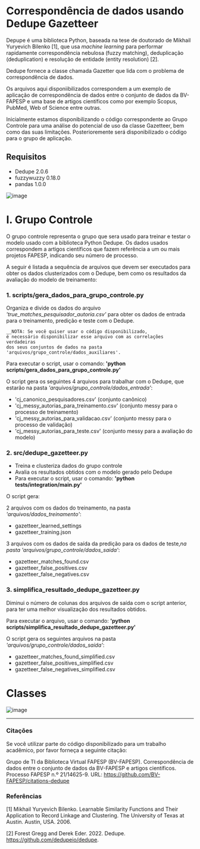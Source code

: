 # Correspondência de dados usando Dedupe Gazetteer

Depupe é uma biblioteca Python, baseada na tese de doutorado de Mikhail Yuryevich Bilenko [1], que usa *machine learning* para performar rapidamente correspondência nebulosa (fuzzy matching), deduplicação (deduplication) e resolução de entidade (entity resolution) [2].

Dedupe fornece a classe chamada Gazetter que lida com o problema de correspondência de dados.

Os arquivos aqui disponiibilizados correspondem a um exemplo de aplicação de correspondência de dados entre o conjunto de
dados da BV-FAPESP e uma base de artigos científicos como por exemplo Scopus, PubMed, Web of Science entre outras.

Inicialmente estamos disponibilizando o código correspondente ao Grupo Controle para uma análise do potencial de uso da classe Gazetteer, bem como das suas limitações. Posterioremente será disponibilizado o código para o grupo de aplicação.


## Requisitos

- Dedupe 2.0.6
- fuzzywuzzy 0.18.0
- pandas 1.0.0



![image](https://user-images.githubusercontent.com/39598447/184633475-96410b85-db98-47ee-9919-8675e4f602ec.png)


# I. Grupo Controle
O grupo controle representa o grupo que sera usado para treinar e testar o modelo usado com a biblioteca Python Dedupe.
Os dados usados correspondem a artigos científicos que fazem referência a um ou mais projetos FAPESP, indicando seu número de processo.

A seguir é listada a sequência de arquivos que devem ser executados para obter os dados clusterizados com o Dedupe, bem como os resultados da avaliação do modelo de treinamento:

### 1. scripts/gera_dados_para_grupo_controle.py

Organiza e divide os dados do arquivo *'true_matches_pesquisador_autoria.csv'*
para obter os dados de entrada para o treinamento, predição e teste com o Dedupe.

    __NOTA: Se você quiser usar o código disponibilizado,
    é necessário disponibilizar esse arquivo com as correlações verdadeiras
    dos seus conjuntos de dados na pasta 'arquivos/grupo_controle/dados_auxiliares'.


Para executar o script, usar o comando: **'python scripts/gera_dados_para_grupo_controle.py'**

O script gera os seguintes 4 arquivos para trabalhar com o Dedupe, que estarão na pasta *'arquivos/grupo_controle/dados_entrada'*:
- 'cj_canonico_pesquisadores.csv' (conjunto canônico)
- 'cj_messy_autorias_para_treinamento.csv' (conjunto messy para o processo de treinamento)
- 'cj_messy_autorias_para_validacao.csv' (conjunto messy para o processo de validação)
- 'cj_messy_autorias_para_teste.csv' (conjunto messy para a avaliação do modelo)

### 2. src/dedupe_gazetteer.py

- Treina e clusteriza dados do grupo controle
- Avalia os resultados obtidos com o modelo gerado pelo Dedupe
- Para executar o script, usar o comando:
**'python tests/integration/main.py'**

O script gera:

2 arquivos com os dados do treinamento, na pasta *'arquivos/dados_treinamento'*:
   - gazetteer_learned_settings
   - gazetteer_training.json

3 arquivos com os dados de saída da predição para os dados de teste,*na pasta 'arquivos/grupo_controle/dados_saida'*:
   - gazetteer_matches_found.csv
   - gazetteer_false_positives.csv
   - gazetteer_false_negatives.csv

### 3. simplifica_resultado_dedupe_gazetteer.py
Diminui o número de colunas dos arquivos de saída com o script anterior, para ter uma melhor visualização dos resultados obtidos.

Para executar o arquivo, usar o comando: **'python scripts/simplifica_resultado_dedupe_gazetteer.py'**

O script gera os seguintes arquivos na pasta *'arquivos/grupo_controle/dados_saida'*:
- gazetteer_matches_found_simplified.csv
- gazetteer_false_positives_simplified.csv
- gazetteer_false_negatives_simplified.csv


# Classes


![image](https://user-images.githubusercontent.com/39598447/185955314-24696885-0413-4b17-b96f-829b97c49a77.png)


--------------------------------------------------------------------------------

### Citações

Se você utilizar parte do código disponibilizado para um trabalho acadêmico, por favor forneça a seguinte citação:

Grupo de TI da Biblioteca Virtual FAPESP (BV-FAPESP). Correspondência de dados entre o conjunto de dados da BV-FAPESP e artigos científicos. Processo FAPESP n.º 21/14625-9. URL: https://github.com/BV-FAPESP/citations-dedupe

### Referências

[1] Mikhail Yuryevich Bilenko. Learnable Similarity Functions and Their Application to Record Linkage and Clustering. The University of Texas at Austin. Austin, USA. 2006.

[2] Forest Gregg and Derek Eder. 2022. Dedupe. https://github.com/dedupeio/dedupe.
